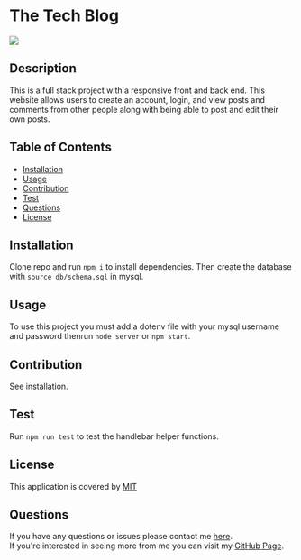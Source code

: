   # The Tech Blog
  ![](https://img.shields.io/badge/License-MIT-blue)

  ## Description
  This is a full stack project with a responsive front and back end. This website allows users to create an account, login, and view posts and comments from other people along with being able to post and edit their own posts.

  ## Table of Contents
  * [Installation](#installation)
  * [Usage](#usage)
  * [Contribution](#contribution)
  * [Test](#test)
  * [Questions](#questions)
  * [License](#license)
  
  ## Installation
  Clone repo and run `npm i` to install dependencies. Then create the database with `source db/schema.sql` in mysql. 
  
  ## Usage
  To use this project you must add a dotenv file with your mysql username and password thenrun `node server` or `npm start`.

  ## Contribution
  See installation.

  ## Test
  Run `npm run test` to test the handlebar helper functions.

  
  ## License 
  This application is covered by [MIT](https://choosealicense.com/licenses/mit/)
  

  ## Questions
  If you have any questions or issues please contact me [here](mailto:andrewfaugno825@gmail.com). </br>
  If you're interested in seeing more from me you can visit my [GitHub Page](http://github.com/andrewfaugno).
